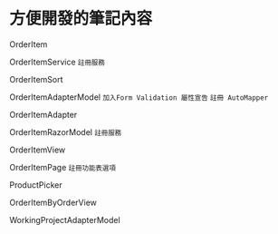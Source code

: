 # 方便開發的筆記內容

OrderItem

OrderItemService        `註冊服務`

OrderItemSort

OrderItemAdapterModel   `加入Form Validation 屬性宣告` `註冊 AutoMapper`

OrderItemAdapter

OrderItemRazorModel      `註冊服務`

OrderItemView

OrderItemPage           `註冊功能表選項`

ProductPicker



OrderItemByOrderView


WorkingProjectAdapterModel

